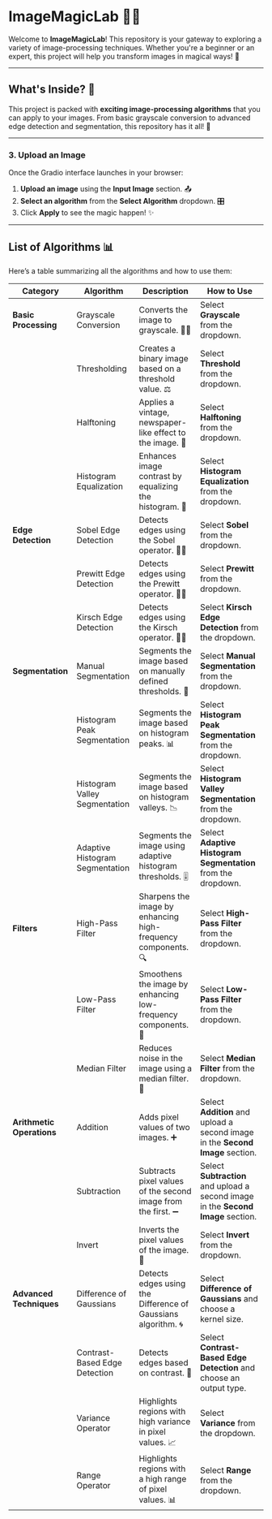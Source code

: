 # ImageMagicLab 🎨✨

Welcome to **ImageMagicLab**! This repository is your gateway to exploring a variety of image-processing techniques. Whether you're a beginner or an expert, this project will help you transform images in magical ways! 🌟

---

## What's Inside? 🧐

This project is packed with **exciting image-processing algorithms** that you can apply to your images. From basic grayscale conversion to advanced edge detection and segmentation, this repository has it all! 🚀

---
### 3. **Upload an Image**  
Once the Gradio interface launches in your browser:  
1. **Upload an image** using the **Input Image** section. 📤  
2. **Select an algorithm** from the **Select Algorithm** dropdown. 🎛️  
3. Click **Apply** to see the magic happen! ✨  

---

## List of Algorithms 📊

Here’s a table summarizing all the algorithms and how to use them:

| **Category**            | **Algorithm**                     | **Description**                                                                 | **How to Use**                                                                 |
|--------------------------|-----------------------------------|---------------------------------------------------------------------------------|--------------------------------------------------------------------------------|
| **Basic Processing**     | Grayscale Conversion              | Converts the image to grayscale. 🖤🤍                                           | Select **Grayscale** from the dropdown.                                        |
|                          | Thresholding                      | Creates a binary image based on a threshold value. ⚖️                          | Select **Threshold** from the dropdown.                                        |
|                          | Halftoning                        | Applies a vintage, newspaper-like effect to the image. 📰                       | Select **Halftoning** from the dropdown.                                       |
|                          | Histogram Equalization            | Enhances image contrast by equalizing the histogram. 🌈                        | Select **Histogram Equalization** from the dropdown.                           |
| **Edge Detection**       | Sobel Edge Detection              | Detects edges using the Sobel operator. 🕵️‍♂️                                   | Select **Sobel** from the dropdown.                                            |
|                          | Prewitt Edge Detection            | Detects edges using the Prewitt operator. 🕵️‍♂️                                 | Select **Prewitt** from the dropdown.                                          |
|                          | Kirsch Edge Detection             | Detects edges using the Kirsch operator. 🕵️‍♂️                                  | Select **Kirsch Edge Detection** from the dropdown.                            |
| **Segmentation**         | Manual Segmentation               | Segments the image based on manually defined thresholds. 🎯                    | Select **Manual Segmentation** from the dropdown.                              |
|                          | Histogram Peak Segmentation       | Segments the image based on histogram peaks. 📊                                | Select **Histogram Peak Segmentation** from the dropdown.                      |
|                          | Histogram Valley Segmentation     | Segments the image based on histogram valleys. 📉                              | Select **Histogram Valley Segmentation** from the dropdown.                    |
|                          | Adaptive Histogram Segmentation   | Segments the image using adaptive histogram thresholds. 🎚️                    | Select **Adaptive Histogram Segmentation** from the dropdown.                  |
| **Filters**              | High-Pass Filter                  | Sharpens the image by enhancing high-frequency components. 🔍                  | Select **High-Pass Filter** from the dropdown.                                 |
|                          | Low-Pass Filter                   | Smoothens the image by enhancing low-frequency components. 🌊                  | Select **Low-Pass Filter** from the dropdown.                                  |
|                          | Median Filter                     | Reduces noise in the image using a median filter. 🧹                           | Select **Median Filter** from the dropdown.                                    |
| **Arithmetic Operations**| Addition                          | Adds pixel values of two images. ➕                                            | Select **Addition** and upload a second image in the **Second Image** section. |
|                          | Subtraction                       | Subtracts pixel values of the second image from the first. ➖                  | Select **Subtraction** and upload a second image in the **Second Image** section. |
|                          | Invert                            | Inverts the pixel values of the image. 🔄                                      | Select **Invert** from the dropdown.                                           |
| **Advanced Techniques**  | Difference of Gaussians           | Detects edges using the Difference of Gaussians algorithm. 🌀                 | Select **Difference of Gaussians** and choose a kernel size.                   |
|                          | Contrast-Based Edge Detection     | Detects edges based on contrast. 🌟                                           | Select **Contrast-Based Edge Detection** and choose an output type.            |
|                          | Variance Operator                 | Highlights regions with high variance in pixel values. 📈                     | Select **Variance** from the dropdown.                                         |
|                          | Range Operator                    | Highlights regions with a high range of pixel values. 📊                      | Select **Range** from the dropdown.                                            |
